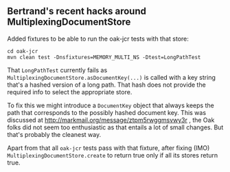 Bertrand's recent hacks around MultiplexingDocumentStore
--------------------------------------------------------

Added fixtures to be able to run the oak-jcr tests with that store:

    cd oak-jcr
    mvn clean test -Dnsfixtures=MEMORY_MULTI_NS -Dtest=LongPathTest
    
That `LongPathTest` currently fails as `MultiplexingDocumentStore.asDocumentKey(...)` is called with a key string that's a hashed version of a long path. That hash does not provide the required info to select the appropriate store.

To fix this we might introduce a `DocumentKey` object that always keeps the path that corresponds to the possibly hashed document key. This was discussed at http://markmail.org/message/ztpm5rwggmsvwy3r , the Oak folks did not seem too enthusiastic as that entails a lot of small changes. But that's probably the cleanest way.

Apart from that all `oak-jcr` tests pass with that fixture, after fixing (IMO) `MultiplexingDocumentStore.create` to return true only if all its stores return true.
